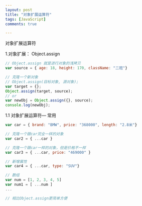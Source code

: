 ```yaml
---
layout: post
title: "对象扩展运算符"
tags: [JavaScript]
comments: true

---
```


对象扩展运算符

[^1]: https://www.jianshu.com/u/f6c54f846755

1.对象扩展： Object.assign

```javascript
// Object.assign 就是进行对象的浅拷贝
var source = { age: 18, height: 170, className: "二班"}

// 克隆一个新对象
// Object.assign(目标对象, 源对象);
var target = {};
Object.assign(target, source);
// or
var newObj = Object.assign({}, source);
console.log(newObj);
```

1.1 对象扩展运算符— 常用

```javascript
var car = { brand: "BMW", price: "368000", length: "2.8米"}

// 克隆一个跟car完全一样的对象
var car2 = { ...car }

// 克隆一个跟car一样的对象，但是价格不一样
var car3 = { ...car, price: "469000" }

// 新增属性
var car4 = { ...car, type: "SUV"}

// 数组
var num = [1, 2, 3, 4, 5]
var num1 = [ ...num ]
...

// 相比Object.assign更简单方便
```